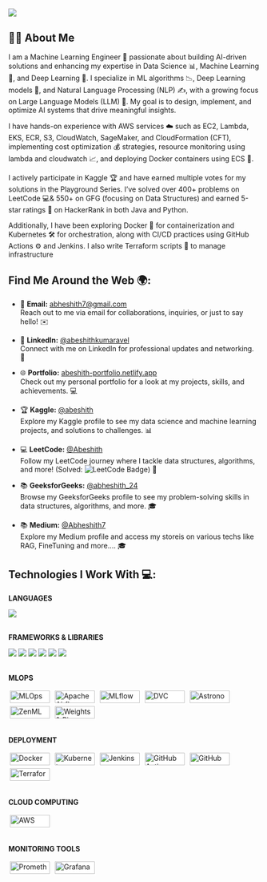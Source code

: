 <h1>
    <img src="https://readme-typing-svg.herokuapp.com/?font=Righteous&size=35&center=true&vCenter=true&width=500&height=70&duration=4000&lines=Hi+There!+👋;+I'm+Abeshith+👽;" />
</h1>

## 👨‍💻 About Me

I am a Machine Learning Engineer 🤖 passionate about building AI-driven solutions and enhancing my expertise in Data Science 📊, Machine Learning 🧠, and Deep Learning 🌟. I specialize in ML algorithms 📉, Deep Learning models 🧬, and Natural Language Processing (NLP) ✍️, with a growing focus on Large Language Models (LLM) 💬. My goal is to design, implement, and optimize AI systems that drive meaningful insights.

I have hands-on experience with AWS services ☁️ such as EC2, Lambda, EKS, ECR, S3, CloudWatch, SageMaker, and CloudFormation (CFT), implementing cost optimization 💰 strategies, resource monitoring using lambda and cloudwatch 📈, and deploying Docker containers using ECS 🚢.

I actively participate in Kaggle 🏆 and have earned multiple votes for my solutions in the Playground Series. I’ve solved over 400+ problems on LeetCode 💻& 550+ on GFG (focusing on Data Structures) and earned 5-star ratings 🌟 on HackerRank in both Java and Python.

Additionally, I have been exploring Docker 🐳 for containerization and Kubernetes 🛠️ for orchestration, along with CI/CD practices using GitHub Actions ⚙️ and Jenkins. I also write Terraform scripts 📝 to manage infrastructure


## Find Me Around the Web 🌍:
- 📧 **Email:** [abheshith7@gmail.com](mailto:abheshith7@gmail.com)  
  Reach out to me via email for collaborations, inquiries, or just to say hello! ✉️
  
- 💼 **LinkedIn:** [@abeshithkumaravel](https://linkedin.com/in/abeshithkumaravel/)  
  Connect with me on LinkedIn for professional updates and networking. 🤝

- 🌐 **Portfolio:** [abeshith-portfolio.netlify.app](https://abeshith-portfolio.netlify.app/)  
  Check out my personal portfolio for a look at my projects, skills, and achievements. 💻

- 🏆 **Kaggle:** [@abeshith](https://www.kaggle.com/abeshith)  
  Explore my Kaggle profile to see my data science and machine learning projects, and solutions to challenges. 📊

- 💻 **LeetCode:** [@Abeshith](https://leetcode.com/u/Abeshith/)  
  Follow my LeetCode journey where I tackle data structures, algorithms, and more! (Solved: ![LeetCode Badge](https://img.shields.io/badge/dynamic/json?style=for-the-badge&labelColor=black&color=%23ffa116&label=Solved&query=solvedOverTotal&url=https%3A%2F%2Fleetcode-badge.vercel.app%2Fapi%2Fusers%2FAbeshith&logo=leetcode&logoColor=yellow)) 🏅

- 📚 **GeeksforGeeks:** [@abheshith_24](https://www.geeksforgeeks.org/user/abheshith_24/)  
  Browse my GeeksforGeeks profile to see my problem-solving skills in data structures, algorithms, and more. 🎓

- 📚 **Medium:** [@Abheshith7](https://medium.com/@abheshith7)  
  Explore my Medium profile and access my storeis on various techs like RAG, FineTuning and more.... 🎓


## Technologies I Work With 💻:
**LANGUAGES**  
<div>
    <img src="https://skillicons.dev/icons?i=python,java,cs," /><br>
</div></br>

**FRAMEWORKS & LIBRARIES**  
<div>
    <img src="https://skillicons.dev/icons?i=sklearn,tensorflow,pytorch" />
    <img src="https://go-skill-icons.vercel.app/api/icons?i=huggingface" />
    <img src="https://go-skill-icons.vercel.app/api/icons?i=pandas" />
    <img src="https://go-skill-icons.vercel.app/api/icons?i=numpy" />
    <img src="https://go-skill-icons.vercel.app/api/icons?i=matplotlib" />
    <img src="https://go-skill-icons.vercel.app/api/icons?i=seaborn" />
</div></br>

**MLOPS**
<div>
  <img src="https://cdn.brandfetch.io/idS8GMP5c8/theme/dark/logo.svg?c=1dxbfHSJFAPEGdCLU4o5B" alt="MLOps" width="80" height="25" style="background:white; padding:3px; border-radius:4px; object-fit:contain;" title="MLOps" />
  
  <img src="https://upload.wikimedia.org/wikipedia/commons/thumb/d/de/AirflowLogo.png/1200px-AirflowLogo.png" alt="Apache Airflow" width="80" height="25" style="background:white; padding:3px; border-radius:4px; object-fit:contain;" title="Apache Airflow" />
  
  <img src="https://user-images.githubusercontent.com/611655/181510038-e38f4001-c304-411e-8f45-f71554eb9763.png" alt="MLflow" width="80" height="25" style="background:white; padding:3px; border-radius:4px; object-fit:contain;" title="MLflow" />
  
  <img src="https://upload.wikimedia.org/wikipedia/commons/a/af/Data_Version_Control._Official_Logo_by_Iterative.ai.png" alt="DVC" width="80" height="25" style="background:white; padding:3px; border-radius:4px; object-fit:contain;" title="Data Version Control (DVC)" />
  
  <img src="https://www.astronomer.io/monogram/astronomer-monogram-RGB.svg" alt="Astronomer" width="80" height="25" style="background:white; padding:3px; border-radius:4px; object-fit:contain;" title="Astronomer" />
  
  <img src="https://ai-infrastructure.org/wp-content/uploads/2022/08/ZenML-Logo.png" alt="ZenML" width="80" height="25" style="background:white; padding:3px; border-radius:4px; object-fit:contain;" title="ZenML" />

  <img src="https://miro.medium.com/v2/resize:fit:1400/1*o90n2p_UHHMTr5vV9JgBWw.jpeg" alt="Weights & Biases" width="80" height="25" style="background:white; padding:3px; border-radius:4px; object-fit:contain;" title="Weights & Biases" />
</div></br>

**DEPLOYMENT**
<div>
  <!-- Docker -->
  <img src="https://upload.wikimedia.org/wikipedia/commons/thumb/4/4e/Docker_%28container_engine%29_logo.svg/2560px-Docker_%28container_engine%29_logo.svg.png" alt="Docker" width="80" height="25" style="background:white; padding:3px; border-radius:4px; object-fit:contain;" title="Docker" />

  <!-- Kubernetes -->
  <img src="https://upload.wikimedia.org/wikipedia/commons/6/67/Kubernetes_logo.svg" alt="Kubernetes" width="80" height="25" style="background:white; padding:3px; border-radius:4px; object-fit:contain;" title="Kubernetes" />

  <!-- Jenkins -->
  <img src="https://upload.wikimedia.org/wikipedia/commons/e/e3/Jenkins_logo_with_title.svg" alt="Jenkins" width="80" height="25" style="background:white; padding:3px; border-radius:4px; object-fit:contain;" title="Jenkins" />

  <!-- GitHub Actions -->
  <img src="https://me-dutour-mathieu.gallerycdn.vsassets.io/extensions/me-dutour-mathieu/vscode-github-actions/3.0.1/1596182639279/Microsoft.VisualStudio.Services.Icons.Default" alt="GitHub Actions" width="80" height="25" style="background:white; padding:3px; border-radius:4px; object-fit:contain;" title="GitHub Actions" />

  <!-- GitHub -->
  <img src="https://von.gov.ng/wp-content/uploads/2025/04/GitHub_logo_2013.png" alt="GitHub" width="80" height="25" style="background:white; padding:3px; border-radius:4px; object-fit:contain;" title="GitHub" />

  <!-- Terraform -->
  <img src="https://upload.wikimedia.org/wikipedia/commons/thumb/0/04/Terraform_Logo.svg/2560px-Terraform_Logo.svg.png" alt="Terraform" width="80" height="25" style="background:white; padding:3px; border-radius:4px; object-fit:contain;" title="Terraform" />
</div></br>

**CLOUD COMPUTING**
<div>
  <img src="https://upload.wikimedia.org/wikipedia/commons/thumb/9/93/Amazon_Web_Services_Logo.svg/2560px-Amazon_Web_Services_Logo.svg.png" 
       alt="AWS" 
       width="80" height="25" 
       style="background:white; padding:3px; border-radius:4px; object-fit:contain;" 
       title="Amazon Web Services (AWS)" />
</div></br>

**MONITORING TOOLS**
<div>
  <img src="https://miro.medium.com/v2/resize:fit:772/1*ru5TRX06wPxuqki6MDf-yg.png" alt="Prometheus" width="80" height="25" style="background:white; padding:3px; border-radius:4px; object-fit:contain;" title="Prometheus" />
  <img src="https://cdn.freelogovectors.net/wp-content/uploads/2018/07/grafana-logo.png" alt="Grafana" width="80" height="25" style="background:white; padding:3px; border-radius:4px; object-fit:contain;" title="Grafana" />
</div>



